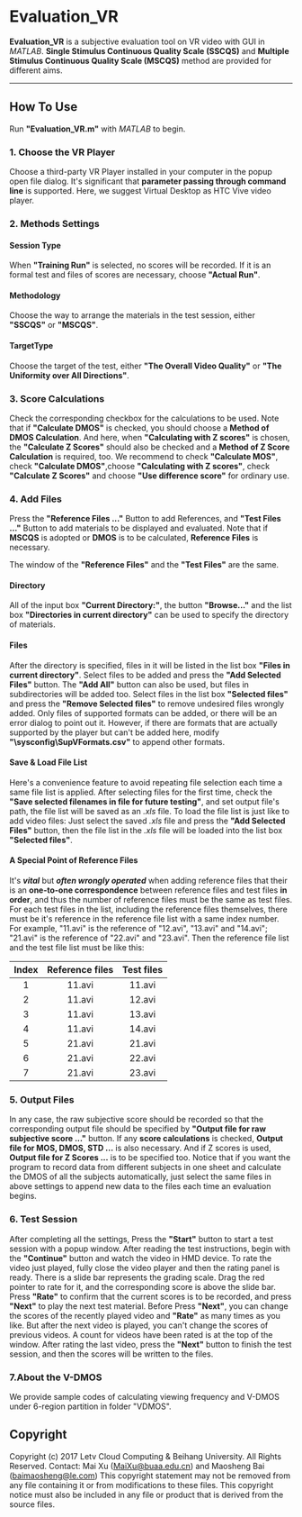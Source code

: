 # Evaluation_VR
**Evaluation_VR** is a subjective evaluation tool on VR video with GUI in *MATLAB*. **Single Stimulus Continuous Quality Scale (SSCQS)** and **Multiple Stimulus Continuous Quality Scale (MSCQS)**  method are provided for different aims. 
***



## How To Use
Run **"Evaluation_VR.m"** with *MATLAB* to begin.
### 1. Choose the VR Player
Choose a third-party VR Player installed in your computer in the popup open file dialog.
It's significant that **parameter passing through command line** is supported. Here, we suggest Virtual Desktop as HTC Vive video player.
### 2. Methods Settings
#### Session Type
When **"Training Run"** is selected, no scores will be recorded. If it is an formal test and files of scores are necessary, choose **"Actual Run"**.
#### Methodology
Choose the way to arrange the materials in the test session, either **"SSCQS"** or **"MSCQS"**.
#### TargetType
Choose the target of the test, either **"The Overall Video Quality"** or **"The Uniformity over All Directions"**.
### 3. Score Calculations
Check the corresponding checkbox for the calculations to be used. 
Note that if **"Calculate DMOS"** is checked, you should choose a **Method of DMOS Calculation**. And here, when **"Calculating with Z scores"** is chosen, the **"Calculate Z Scores"** should also be checked and a **Method of Z Score Calculation** is required, too. 
We recommend to check **"Calculate MOS"**, check **"Calculate DMOS"**,choose **"Calculating with Z scores"**, check **"Calculate Z Scores"** and choose **"Use difference score"** for ordinary use.
### 4. Add Files
Press the **"Reference Files ..."** Button to add References, and **"Test Files ..."** Button to add materials to be displayed and evaluated. 
Note that if **MSCQS** is adopted or **DMOS** is to be calculated, **Reference Files** is necessary.

The window of the **"Reference Files"** and the **"Test Files"** are the same.
#### Directory
All of the input box **"Current Directory:"**, the button **"Browse..."** and the list box **"Directories in current directory"** can be used to specify the directory of materials.
#### Files
After the directory is specified, files in it will be listed in the list box **"Files in current directory"**. Select files to be added and press the **"Add Selected Files"** button. The **"Add All"** button can also be used, but files in subdirectories will be added too.
Select files in the list box **"Selected files"** and press the **"Remove Selected files"** to remove undesired files wrongly added.
Only files of supported formats can be added, or there will be an error dialog to point out it. However, if there are formats that are actually supported by the player but can't be added here, modify **"\sysconfig\SupVFormats.csv"** to append other formats.
#### Save & Load File List
Here's a convenience feature to avoid repeating file selection each time a same file list is applied. After selecting files for the first time, check the **"Save selected filenames in file for future testing"**, and set output file's path, the file list will be saved as an *.xls* file.
To load the file list is just like to add video files: Just select the saved *.xls* file and  press the **"Add Selected Files"** button, then the file list in the *.xls* file will be loaded into the list box **"Selected files"**.
#### A Special Point of Reference Files
It's ***vital*** but ***often wrongly operated*** when adding reference files that their is an **one-to-one correspondence** between reference files and test files **in order**, and thus the number of reference files must be the same as test files. For each test files in the list, including the reference files themselves, there must be it's reference in the reference file list with a same index number.
For example, "11.avi" is the reference of "12.avi", "13.avi" and "14.avi"; "21.avi" is the reference of "22.avi" and "23.avi". Then the reference file list and the test file list must be like this:

  Index | Reference files| Test files
| :--: 	| :--:| :--: |
| 1 | 11.avi | 11.avi |
| 2 | 11.avi | 12.avi |
| 3 | 11.avi | 13.avi |
| 4 | 11.avi | 14.avi |
| 5 | 21.avi | 21.avi |
| 6 | 21.avi | 22.avi |
| 7 | 21.avi | 23.avi |
### 5. Output Files
In any case, the raw subjective score should be recorded so that the corresponding output file should be specified by **"Output file for raw subjective score ..."** button.
If any **score calculations** is checked, **Output file for MOS, DMOS, STD ...** is also necessary. And if Z scores is used, **Output file for Z Scores ...** is to be specified too.
Notice that if you want the program to record data from different subjects in one sheet and calculate the DMOS of all the subjects automatically, just select the same files in above settings to append new data to the files each time an evaluation begins.
### 6. Test Session
After completing all the settings, Press the **"Start"** button to start a test session with a popup window.
After reading the test instructions, begin with the **"Continue"** button and watch the video in HMD device. To rate the video just played, fully close the video player and then the rating panel is ready. There is a slide bar represents the grading scale. Drag the red pointer to rate for it, and the corresponding score is above the slide bar. 
Press **"Rate"** to confirm that the current scores is to be recorded, and press **"Next"** to play the next test material. Before Press **"Next"**, you can change the scores of the recently played video  and **"Rate"** as many times as you like. But after the next video is played, you can't change the scores of previous videos.
A count for videos have been rated is at the top of the window. 
After rating the last video, press the **"Next"** button to finish the test session, and then the scores will be written to the files.

### 7.About the V-DMOS
We provide sample codes of calculating viewing frequency and V-DMOS under 6-region partition in folder "VDMOS".

## Copyright
Copyright (c) 2017 Letv Cloud Computing & Beihang University. All Rights Reserved. 
Contact: Mai Xu (MaiXu@buaa.edu.cn) and Maosheng Bai (baimaosheng@le.com) 
This copyright statement may not be removed from any file containing it or from modifications to these files. 
This copyright notice must also be included in any file or product that is derived from the source files. 
